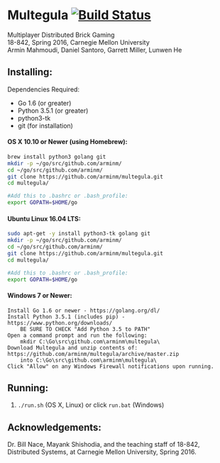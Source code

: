 # Multegula [![Build Status](https://travis-ci.org/arminm/multegula.svg?branch=master)](https://travis-ci.org/arminm/multegula)

Multiplayer Distributed Brick Gaming  
18-842, Spring 2016, Carnegie Mellon University  
Armin Mahmoudi, Daniel Santoro, Garrett Miller, Lunwen He

Installing:
---------------------------------------------------------
Dependencies Required:  
* Go 1.6 (or greater)  
* Python 3.5.1 (or greater)
* python3-tk
* git (for installation)

#### OS X 10.10 or Newer (using Homebrew):  
```bash
brew install python3 golang git  
mkdir -p ~/go/src/github.com/arminm/  
cd ~/go/src/github.com/arminm/  
git clone https://github.com/arminm/multegula.git
cd multegula/

#Add this to .bashrc or .bash_profile:
export GOPATH=$HOME/go 
```

#### Ubuntu Linux 16.04 LTS:  
```bash
sudo apt-get -y install python3-tk golang git  
mkdir -p ~/go/src/github.com/arminm/  
cd ~/go/src/github.com/arminm/  
git clone https://github.com/arminm/multegula.git  
cd multegula/

#Add this to .bashrc or .bash_profile:
export GOPATH=$HOME/go 
```

#### Windows 7 or Newer:  
```
Install Go 1.6 or newer - https://golang.org/dl/
Install Python 3.5.1 (includes pip) - https://www.python.org/downloads/
	BE SURE TO CHECK "Add Python 3.5 to PATH"
Open a command prompt and run the following: 
	mkdir C:\Go\src\github.com\arminm\multegula\
Download Multegula and unzip contents of: https://github.com/arminm/multegula/archive/master.zip
	into C:\Go\src\github.com\arminm\multegula\
Click "Allow" on any Windows Firewall notifications upon running.
```

Running:
---------------------------------------------------------
1. `./run.sh` (OS X, Linux) or click `run.bat` (Windows)

Acknowledgements:
---------------------------------------------------------
Dr. Bill Nace, Mayank Shishodia, and the teaching staff of 18-842,
Distributed Systems, at Carnegie Mellon University, Spring 2016.
